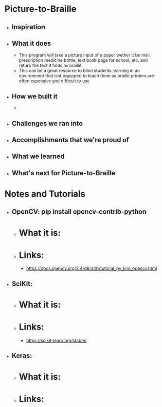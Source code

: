 # Picture-to-Braille

* ## Inspiration

* ## What it does
  * This program will take a picture input of a paper wether it be mail, prescription medicine bottle, text book page for school, etc. and return the text it finds as braille.
  * This can be a great resource to blind students learning in an environment that isnt equipped to teach them as braille printers are often expensive and difficult to use
* ## How we built it
  *  
* ## Challenges we ran into

* ## Accomplishments that we're proud of

* ## What we learned

* ## What's next for Picture-to-Braille

# Notes and Tutorials
* ## OpenCV:  pip install opencv-contrib-python
  * # What it is:
  * # Links:
    * https://docs.opencv.org/3.4/d8/d4b/tutorial_py_knn_opencv.html
* ## SciKit:
  * # What it is:
  * # Links:
    * https://scikit-learn.org/stable/
* ## Keras:
  * # What it is:
  * # Links:
